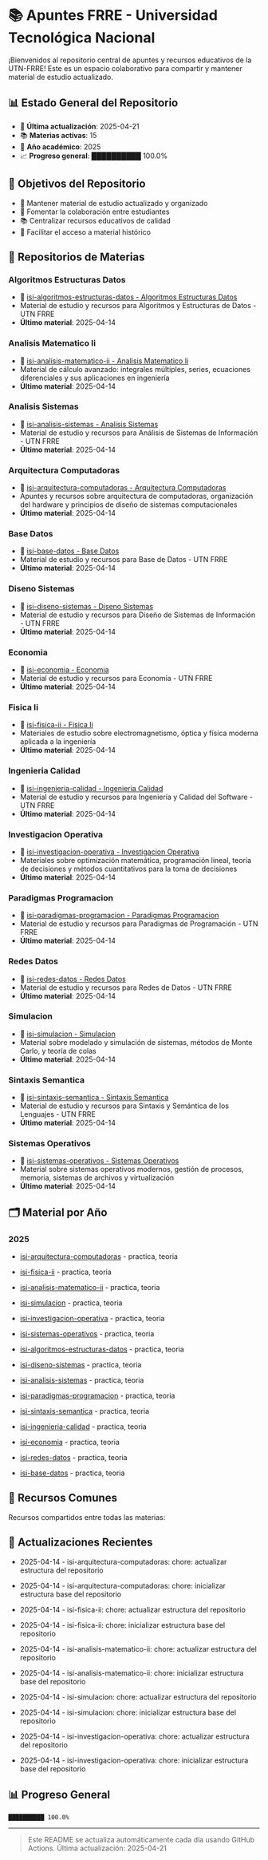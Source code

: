 # 📚 Apuntes FRRE - Universidad Tecnológica Nacional

¡Bienvenidos al repositorio central de apuntes y recursos educativos de la UTN-FRRE! Este es un espacio colaborativo para compartir y mantener material de estudio actualizado.

## 📊 Estado General del Repositorio

- 📅 **Última actualización**: 2025-04-21
- 📚 **Materias activas**: 15
- 📆 **Año académico**: 2025
- 📈 **Progreso general**: ██████████ 100.0%

## 🎯 Objetivos del Repositorio

- 📝 Mantener material de estudio actualizado y organizado
- 🤝 Fomentar la colaboración entre estudiantes
- 📚 Centralizar recursos educativos de calidad
- 🔄 Facilitar el acceso a material histórico

## 📝 Repositorios de Materias


### Algoritmos Estructuras Datos
- 📁 [isi-algoritmos-estructuras-datos - Algoritmos Estructuras Datos](https://github.com/apuntes-frre/isi-algoritmos-estructuras-datos)
- Material de estudio y recursos para Algoritmos y Estructuras de Datos - UTN FRRE
- **Último material**: 2025-04-14

### Analisis Matematico Ii
- 📁 [isi-analisis-matematico-ii - Analisis Matematico Ii](https://github.com/apuntes-frre/isi-analisis-matematico-ii)
- Material de cálculo avanzado: integrales múltiples, series, ecuaciones diferenciales y sus aplicaciones en ingeniería
- **Último material**: 2025-04-14

### Analisis Sistemas
- 📁 [isi-analisis-sistemas - Analisis Sistemas](https://github.com/apuntes-frre/isi-analisis-sistemas)
- Material de estudio y recursos para Análisis de Sistemas de Información - UTN FRRE
- **Último material**: 2025-04-14

### Arquitectura Computadoras
- 📁 [isi-arquitectura-computadoras - Arquitectura Computadoras](https://github.com/apuntes-frre/isi-arquitectura-computadoras)
- Apuntes y recursos sobre arquitectura de computadoras, organización del hardware y principios de diseño de sistemas computacionales
- **Último material**: 2025-04-14

### Base Datos
- 📁 [isi-base-datos - Base Datos](https://github.com/apuntes-frre/isi-base-datos)
- Material de estudio y recursos para Base de Datos - UTN FRRE
- **Último material**: 2025-04-14

### Diseno Sistemas
- 📁 [isi-diseno-sistemas - Diseno Sistemas](https://github.com/apuntes-frre/isi-diseno-sistemas)
- Material de estudio y recursos para Diseño de Sistemas de Información - UTN FRRE
- **Último material**: 2025-04-14

### Economia
- 📁 [isi-economia - Economia](https://github.com/apuntes-frre/isi-economia)
- Material de estudio y recursos para Economía - UTN FRRE
- **Último material**: 2025-04-14

### Fisica Ii
- 📁 [isi-fisica-ii - Fisica Ii](https://github.com/apuntes-frre/isi-fisica-ii)
- Materiales de estudio sobre electromagnetismo, óptica y física moderna aplicada a la ingeniería
- **Último material**: 2025-04-14

### Ingenieria Calidad
- 📁 [isi-ingenieria-calidad - Ingenieria Calidad](https://github.com/apuntes-frre/isi-ingenieria-calidad)
- Material de estudio y recursos para Ingeniería y Calidad del Software - UTN FRRE
- **Último material**: 2025-04-14

### Investigacion Operativa
- 📁 [isi-investigacion-operativa - Investigacion Operativa](https://github.com/apuntes-frre/isi-investigacion-operativa)
- Materiales sobre optimización matemática, programación lineal, teoría de decisiones y métodos cuantitativos para la toma de decisiones
- **Último material**: 2025-04-14

### Paradigmas Programacion
- 📁 [isi-paradigmas-programacion - Paradigmas Programacion](https://github.com/apuntes-frre/isi-paradigmas-programacion)
- Material de estudio y recursos para Paradigmas de Programación - UTN FRRE
- **Último material**: 2025-04-14

### Redes Datos
- 📁 [isi-redes-datos - Redes Datos](https://github.com/apuntes-frre/isi-redes-datos)
- Material de estudio y recursos para Redes de Datos - UTN FRRE
- **Último material**: 2025-04-14

### Simulacion
- 📁 [isi-simulacion - Simulacion](https://github.com/apuntes-frre/isi-simulacion)
- Material sobre modelado y simulación de sistemas, métodos de Monte Carlo, y teoría de colas
- **Último material**: 2025-04-14

### Sintaxis Semantica
- 📁 [isi-sintaxis-semantica - Sintaxis Semantica](https://github.com/apuntes-frre/isi-sintaxis-semantica)
- Material de estudio y recursos para Sintaxis y Semántica de los Lenguajes - UTN FRRE
- **Último material**: 2025-04-14

### Sistemas Operativos
- 📁 [isi-sistemas-operativos - Sistemas Operativos](https://github.com/apuntes-frre/isi-sistemas-operativos)
- Material sobre sistemas operativos modernos, gestión de procesos, memoria, sistemas de archivos y virtualización
- **Último material**: 2025-04-14


## 🗂 Material por Año


### 2025

- [isi-arquitectura-computadoras](https://github.com/apuntes-frre/isi-arquitectura-computadoras/tree/main/notes/2025) - practica, teoria

- [isi-fisica-ii](https://github.com/apuntes-frre/isi-fisica-ii/tree/main/notes/2025) - practica, teoria

- [isi-analisis-matematico-ii](https://github.com/apuntes-frre/isi-analisis-matematico-ii/tree/main/notes/2025) - practica, teoria

- [isi-simulacion](https://github.com/apuntes-frre/isi-simulacion/tree/main/notes/2025) - practica, teoria

- [isi-investigacion-operativa](https://github.com/apuntes-frre/isi-investigacion-operativa/tree/main/notes/2025) - practica, teoria

- [isi-sistemas-operativos](https://github.com/apuntes-frre/isi-sistemas-operativos/tree/main/notes/2025) - practica, teoria

- [isi-algoritmos-estructuras-datos](https://github.com/apuntes-frre/isi-algoritmos-estructuras-datos/tree/main/notes/2025) - practica, teoria

- [isi-diseno-sistemas](https://github.com/apuntes-frre/isi-diseno-sistemas/tree/main/notes/2025) - practica, teoria

- [isi-analisis-sistemas](https://github.com/apuntes-frre/isi-analisis-sistemas/tree/main/notes/2025) - practica, teoria

- [isi-paradigmas-programacion](https://github.com/apuntes-frre/isi-paradigmas-programacion/tree/main/notes/2025) - practica, teoria

- [isi-sintaxis-semantica](https://github.com/apuntes-frre/isi-sintaxis-semantica/tree/main/notes/2025) - practica, teoria

- [isi-ingenieria-calidad](https://github.com/apuntes-frre/isi-ingenieria-calidad/tree/main/notes/2025) - practica, teoria

- [isi-economia](https://github.com/apuntes-frre/isi-economia/tree/main/notes/2025) - practica, teoria

- [isi-redes-datos](https://github.com/apuntes-frre/isi-redes-datos/tree/main/notes/2025) - practica, teoria

- [isi-base-datos](https://github.com/apuntes-frre/isi-base-datos/tree/main/notes/2025) - practica, teoria



## 📌 Recursos Comunes

Recursos compartidos entre todas las materias:


## 🔄 Actualizaciones Recientes


- 2025-04-14 - isi-arquitectura-computadoras: chore: actualizar estructura del repositorio

- 2025-04-14 - isi-arquitectura-computadoras: chore: inicializar estructura base del repositorio

- 2025-04-14 - isi-fisica-ii: chore: actualizar estructura del repositorio

- 2025-04-14 - isi-fisica-ii: chore: inicializar estructura base del repositorio

- 2025-04-14 - isi-analisis-matematico-ii: chore: actualizar estructura del repositorio

- 2025-04-14 - isi-analisis-matematico-ii: chore: inicializar estructura base del repositorio

- 2025-04-14 - isi-simulacion: chore: actualizar estructura del repositorio

- 2025-04-14 - isi-simulacion: chore: inicializar estructura base del repositorio

- 2025-04-14 - isi-investigacion-operativa: chore: actualizar estructura del repositorio

- 2025-04-14 - isi-investigacion-operativa: chore: inicializar estructura base del repositorio


## 📊 Progreso General

```
██████████ 100.0%
```

---
> Este README se actualiza automáticamente cada día usando GitHub Actions.
> Última actualización: 2025-04-21